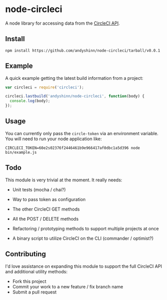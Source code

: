 # node-circleci
A node library for accessing data from the [CircleCI API](https://circleci.com/docs/api).

## Install
```npm install https://github.com/andyshinn/node-circleci/tarball/v0.0.1```

## Example
A quick example getting the latest build information from a project:

```javascript
var circleci = require('circleci');

circleci.lastbuild('andyshinn/node-circleci', function(body) {
  console.log(body);
});
```

## Usage
You can currently only pass the `circle-token` via an environment variable. You will need to run your node application like:

```
CIRCLECI_TOKEN=60e2s02376f2446461b9e966417af0dbc1a5d396 node bin/example.js
```

## Todo
This module is very trivial at the moment. It really needs:

* Unit tests (mocha / chai?)
* Way to pass token as configuration
* The other CircleCI GET methods
* All the POST / DELETE methods
* Refactoring / prototyping methods to support multiple projects at once

* A binary script to utilize CircleCI on the CLI (commander / optimist?)

## Contributing
I'd love assistance on expanding this module to support the full CircleCI API and additional utility methods:

* Fork this project
* Commit your work to a new feature / fix branch name
* Submit a pull request
